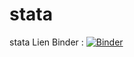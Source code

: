 # stata
stata
Lien Binder :
[![Binder](https://mybinder.org/badge_logo.svg)](https://mybinder.org/v2/gh/razanajatovohery/stata/HEAD)

